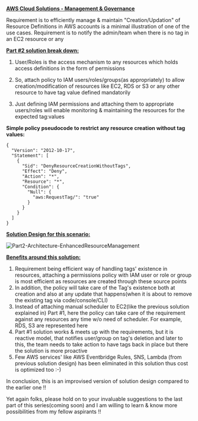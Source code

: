 **<ins>AWS Cloud Solutions - Management & Governance</ins>**

Requirement is to efficiently manage & maintain "Creation/Updation" of Resource Definitions in AWS accounts is a minimal illustration of one of the use cases. Requirement is to notify the admin/team when there is no tag in an EC2 resource or any

**<ins>Part #2 solution break down:</ins>**

1) User/Roles is the access mechanism to any resources which holds access definitions in the form of permissions

2) So, attach policy to IAM users/roles/groups(as appropriately) to allow creation/modification of resources like EC2, RDS or S3 or any other resource to have tag value defined mandatorily

3) Just defining IAM permissions and attaching them to appropriate users/roles will enable monitoring & maintaining the resources for the expected tag:values


**Simple policy pseudocode to restrict any resource creation without tag values:**
```
{
  "Version": "2012-10-17",
  "Statement": [
    {
      "Sid": "DenyResourceCreationWithoutTags",
      "Effect": "Deny",
      "Action": "*", 
      "Resource": "*",
      "Condition": {
        "Null": {
          "aws:RequestTag/": "true" 
        }
      }
    }
  ]
}
```

**<ins>Solution Design for this scenario:</ins>**

![Part2-Architecture-EnhancedResourceManagement](https://github.com/user-attachments/assets/83c0657c-879f-40e0-be62-ed87069efea8)


**<ins>Benefits around this solution:</ins>**

1) Requirement being efficient way of handling tags' existence in resources, attaching a permissions policy with IAM user or role or group is most efficient as resources are created through these source points
2) In addition, the policy will take care of the Tag's existence both at creation and also at any update that happens(when it is about to remove the existing tag via code/console/CLI)
3) Instead of attaching manual scheduler to EC2(like the previous solution explained in) Part #1, here the policy can take care of the requirement against any resources any time w/o need of scheduler. For example, RDS, S3 are represented here
4) Part #1 solution works & meets up with the requirements, but it is reactive model, that notifies user/group on tag's deletion and later to this, the team needs to take action to have tags back in place but there the solution is more proactive
5) Few AWS services' like AWS Eventbridge Rules, SNS, Lambda (from previous solution design) has been eliminated in this solution thus cost is optimized too :-)

In conclusion, this is an improvised version of solution design compared to the earlier one !!

Yet again folks, please hold on to your invaluable suggestions to the last part of this series(coming soon) and I am willing to learn & know more possibilities from my fellow aspirants !!
